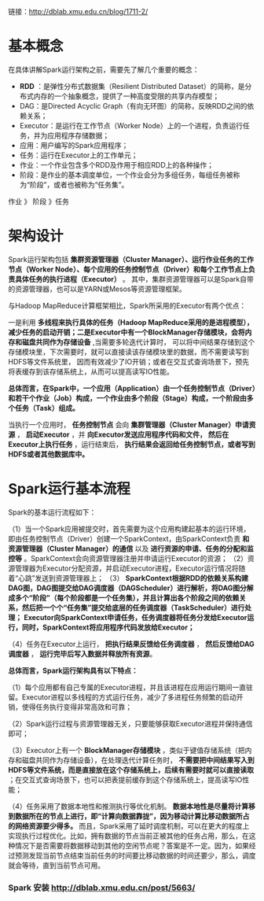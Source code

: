 链接：http://dblab.xmu.edu.cn/blog/1711-2/

# 基本概念
在具体讲解Spark运行架构之前，需要先了解几个重要的概念：
* __RDD__ ：是弹性分布式数据集（Resilient Distributed Dataset）的简称，是分布式内存的一个抽象概念，提供了一种高度受限的共享内存模型；
* DAG：是Directed Acyclic Graph（有向无环图）的简称，反映RDD之间的依赖关系；
* Executor：是运行在工作节点（Worker Node）上的一个进程，负责运行任务，并为应用程序存储数据；
* 应用：用户编写的Spark应用程序；
* 任务：运行在Executor上的工作单元；
* 作业：一个作业包含多个RDD及作用于相应RDD上的各种操作；
* 阶段：是作业的基本调度单位，一个作业会分为多组任务，每组任务被称为“阶段”，或者也被称为“任务集”。

作业 》 阶段 》任务

# 架构设计

Spark运行架构包括 __集群资源管理器（Cluster Manager）、运行作业任务的工作节点（Worker Node）、每个应用的任务控制节点（Driver）和每个工作节点上负责具体任务的执行进程（Executor）__ 。
其中，集群资源管理器可以是Spark自带的资源管理器，也可以是YARN或Mesos等资源管理框架。

与Hadoop MapReduce计算框架相比，Spark所采用的Executor有两个优点：

一是利用 __多线程来执行具体的任务（Hadoop MapReduce采用的是进程模型），减少任务的启动开销；二是Executor中有一个BlockManager存储模块，会将内存和磁盘共同作为存储设备__  ,当需要多轮迭代计算时，
可以将中间结果存储到这个存储模块里，下次需要时，就可以直接读该存储模块里的数据，而不需要读写到HDFS等文件系统里，
因而有效减少了IO开销；或者在交互式查询场景下，预先将表缓存到该存储系统上，从而可以提高读写IO性能。

__总体而言，在Spark中，一个应用（Application）由一个任务控制节点（Driver）和若干个作业（Job）构成，一个作业由多个阶段（Stage）构成，一个阶段由多个任务（Task）组成。__

当执行一个应用时， __任务控制节点__ 会向 __集群管理器（Cluster Manager）申请资源__ ， __启动Executor__ ，并 __向Executor发送应用程序代码和文件，
然后在Executor上执行任务__ ，运行结束后， __执行结果会返回给任务控制节点，或者写到HDFS或者其他数据库中。__ 

# Spark运行基本流程
Spark的基本运行流程如下：

（1）当一个Spark应用被提交时，首先需要为这个应用构建起基本的运行环境，即由任务控制节点（Driver）创建一个SparkContext，由SparkContext负责 __和资源管理器（Cluster Manager）的通信__ 以及 __进行资源的申请、任务的分配和监控等__ 。SparkContext会向资源管理器注册并申请运行Executor的资源；
（2）资源管理器为Executor分配资源，并启动Executor进程，Executor运行情况将随着“心跳”发送到资源管理器上；
（3） __SparkContext根据RDD的依赖关系构建DAG图，DAG图提交给DAG调度器（DAGScheduler）进行解析，将DAG图分解成多个“阶段”（每个阶段都是一个任务集），并且计算出各个阶段之间的依赖关系，然后把一个个“任务集”提交给底层的任务调度器（TaskScheduler）进行处理；__ 
__Executor向SparkContext申请任务，任务调度器将任务分发给Executor运行，同时，SparkContext将应用程序代码发放给Executor；__

（4）任务在Executor上运行， __把执行结果反馈给任务调度器__ ， __然后反馈给DAG调度器__ ， __运行完毕后写入数据并释放所有资源__。


__总体而言，Spark运行架构具有以下特点：__

（1）每个应用都有自己专属的Executor进程，并且该进程在应用运行期间一直驻留。Executor进程以多线程的方式运行任务，减少了多进程任务频繁的启动开销，使得任务执行变得非常高效和可靠；

（2）Spark运行过程与资源管理器无关，只要能够获取Executor进程并保持通信即可；

（3）Executor上有一个 __BlockManager存储模块__ ，类似于键值存储系统（把内存和磁盘共同作为存储设备），在处理迭代计算任务时， __不需要把中间结果写入到HDFS等文件系统，而是直接放在这个存储系统上，后续有需要时就可以直接读取__ ；在交互式查询场景下，也可以把表提前缓存到这个存储系统上，提高读写IO性能；

（4）任务采用了数据本地性和推测执行等优化机制。 __数据本地性是尽量将计算移到数据所在的节点上进行，即“计算向数据靠拢”，因为移动计算比移动数据所占的网络资源要少得多。__ 而且，Spark采用了延时调度机制，可以在更大的程度上实现执行过程优化。比如，拥有数据的节点当前正被其他的任务占用，那么，在这种情况下是否需要将数据移动到其他的空闲节点呢？答案是不一定。因为，如果经过预测发现当前节点结束当前任务的时间要比移动数据的时间还要少，那么，调度就会等待，直到当前节点可用。

### Spark 安装 http://dblab.xmu.edu.cn/post/5663/


